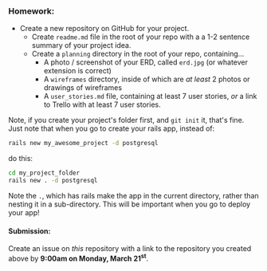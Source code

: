 ### Homework:

- Create a new repository on GitHub for your project.
  - Create `readme.md` file in the root of your repo with a a 1-2 sentence summary of your project idea.
  - Create a `planning` directory in the root of your repo, containing...
    - A photo / screenshot of your ERD, called `erd.jpg` (or whatever extension is correct)
    - A `wireframes` directory, inside of which are *at least* 2 photos or drawings of wireframes
    - A `user_stories.md` file, containing at least 7 user stories, *or* a link to Trello with at least 7 user stories.

Note, if you create your project's folder first, and `git init` it, that's fine.
Just note that when you go to create your rails app, instead of:

```bash
rails new my_awesome_project -d postgresql
```

do this:

```bash
cd my_project_folder
rails new . -d postgresql
```

Note the `.`, which has rails make the app in the current directory, rather than
nesting it in a sub-directory. This will be important when you go to deploy your
app!

#### Submission:

Create an issue on *this* repository with a link to the repository you created above by **9:00am on Monday, March 21<sup>st</sup>**.
